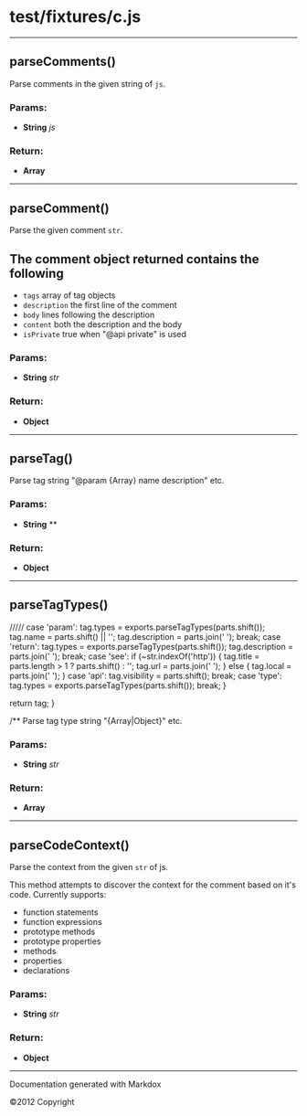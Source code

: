 
# test/fixtures/c.js

---









## parseComments()
Parse comments in the given string of `js`.

### Params:

* **String** *js* 


### Return:

* **Array** 

---



## parseComment()
Parse the given comment `str`.

## The comment object returned contains the following

*   `tags`  array of tag objects
*   `description` the first line of the comment
*   `body` lines following the description
*   `content` both the description and the body
*   `isPrivate` true when "@api private" is used

### Params:

* **String** *str* 


### Return:

* **Object** 

---



## parseTag()
Parse tag string "@param {Array} name description" etc.

### Params:

* **String** ** 


### Return:

* **Object** 

---





## parseTagTypes()
/////
    case 'param':
      tag.types = exports.parseTagTypes(parts.shift());
      tag.name = parts.shift() || '';
      tag.description = parts.join(' ');
      break;
    case 'return':
      tag.types = exports.parseTagTypes(parts.shift());
      tag.description = parts.join(' ');
      break;
    case 'see':
      if (~str.indexOf('http')) {
        tag.title = parts.length > 1
          ? parts.shift()
          : '';
        tag.url = parts.join(' ');
      } else {
        tag.local = parts.join(' ');
      }
    case 'api':
      tag.visibility = parts.shift();
      break;
    case 'type':
      tag.types = exports.parseTagTypes(parts.shift());
      break;
  }

return tag;
}

/**
Parse tag type string "{Array|Object}" etc.

### Params:

* **String** *str* 


### Return:

* **Array** 

---



## parseCodeContext()
Parse the context from the given `str` of js.

This method attempts to discover the context
for the comment based on it's code. Currently
supports:

*   function statements
*   function expressions
*   prototype methods
*   prototype properties
*   methods
*   properties
*   declarations

### Params:

* **String** *str* 


### Return:

* **Object** 

---




Documentation generated with Markdox

©2012 Copyright 
